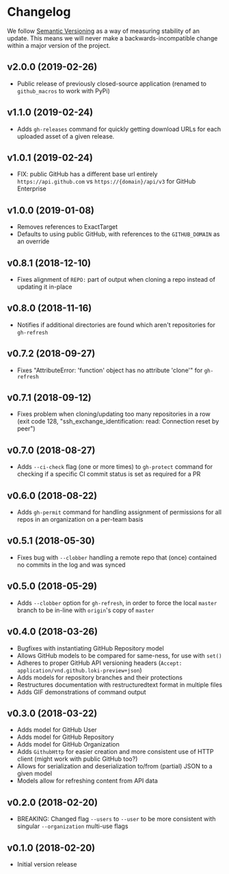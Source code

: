 # Changelog

We follow [Semantic Versioning](http://semver.org/) as a way of measuring stability of an update. This
means we will never make a backwards-incompatible change within a major version of the project.

## v2.0.0 (2019-02-26)

- Public release of previously closed-source application (renamed to `github_macros` to work with PyPi)

## v1.1.0 (2019-02-24)

- Adds `gh-releases` command for quickly getting download URLs for each uploaded asset of a given release.

## v1.0.1 (2019-02-24)

- FIX: public GitHub has a different base url entirely `https://api.github.com` vs `https://{domain}/api/v3` for GitHub Enterprise

## v1.0.0 (2019-01-08)

- Removes references to ExactTarget
- Defaults to using public GitHub, with references to the `GITHUB_DOMAIN` as an override

## v0.8.1 (2018-12-10)

- Fixes alignment of `REPO:` part of output when cloning a repo instead of updating it in-place

## v0.8.0 (2018-11-16)

- Notifies if additional directories are found which aren't repositories for `gh-refresh`

## v0.7.2 (2018-09-27)

- Fixes "AttributeError: 'function' object has no attribute 'clone'" for `gh-refresh`

## v0.7.1 (2018-09-12)

- Fixes problem when cloning/updating too many repositories in a row (exit code 128, "ssh_exchange_identification: read: Connection reset by peer")

## v0.7.0 (2018-08-27)

- Adds `--ci-check` flag (one or more times) to `gh-protect` command for checking if a specific CI commit status is set as required for a PR

## v0.6.0 (2018-08-22)

- Adds `gh-permit` command for handling assignment of permissions for all repos in an organization on a per-team basis

## v0.5.1 (2018-05-30)

- Fixes bug with `--clobber` handling a remote repo that (once) contained no commits in the log and was synced

## v0.5.0 (2018-05-29)

- Adds `--clobber` option for `gh-refresh`, in order to force the local `master` branch to be in-line with `origin`'s copy of `master`

## v0.4.0 (2018-03-26)

- Bugfixes with instantiating GitHub Repository model
- Allows GitHub models to be compared for same-ness, for use with `set()`
- Adheres to proper GitHub API versioning headers (`Accept: application/vnd.github.loki-preview+json`)
- Adds models for repository branches and their protections
- Restructures documentation with restructuredtext format in multiple files
- Adds GIF demonstrations of command output

## v0.3.0 (2018-03-22)

- Adds model for GitHub User
- Adds model for GitHub Repository
- Adds model for GitHub Organization
- Adds `GithubHttp` for easier creation and more consistent use of HTTP client (might work with public GitHub too?)
- Allows for serialization and deserialization to/from (partial) JSON to a given model
- Models allow for refreshing content from API data

## v0.2.0 (2018-02-20)

- BREAKING: Changed flag `--users` to `--user` to be more consistent with singular `--organization` multi-use flags

## v0.1.0 (2018-02-20)

- Initial version release
